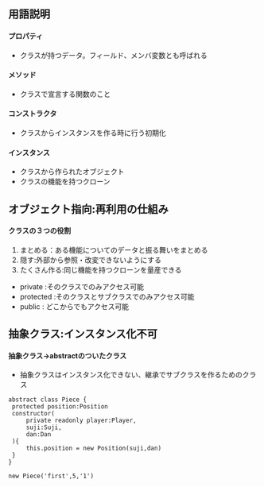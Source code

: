## 用語説明

#### プロパティ
- クラスが持つデータ。フィールド、メンバ変数とも呼ばれる

#### メソッド
- クラスで宣言する関数のこと

#### コンストラクタ
- クラスからインスタンスを作る時に行う初期化

#### インスタンス
- クラスから作られたオブジェクト
- クラスの機能を持つクローン

## オブジェクト指向:再利用の仕組み

#### クラスの３つの役割
1. まとめる：ある機能についてのデータと振る舞いをまとめる
2. 隠す:外部から参照・改変できないようにする
3. たくさん作る:同じ機能を持つクローンを量産できる

- private :そのクラスでのみアクセス可能
- protected :そのクラスとサブクラスでのみアクセス可能
- public : どこからでもアクセス可能




## 抽象クラス:インスタンス化不可

 #### 抽象クラス->abstractのついたクラス
 - 抽象クラスはインスタンス化できない、継承でサブクラスを作るためのクラス

```
abstract class Piece {
 protected position:Position
 constructor(
     private readonly player:Player,
     suji:Suji,
     dan:Dan
 ){
     this.position = new Position(suji,dan)
 }
}

new Piece('first',5,'1')
```